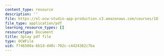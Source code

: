 ```yaml
---
content_type: resource
description: ''
file: https://ol-ocw-studio-app-production.s3.amazonaws.com/courses/18-065-matrix-methods-in-data-analysis-signal-processing-and-machine-learning-spring-2018/f746508a6b1dd40c702cc4424382c7ba_lZrIPRnoGQQ.pdf
file_type: application/pdf
learning_resource_types: []
resourcetype: Document
title: 3play pdf file
type: OCWFile
uid: f746508a-6b1d-d40c-702c-c4424382c7ba
---
```

